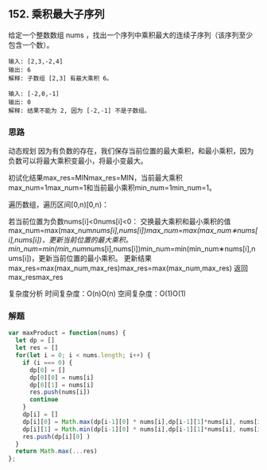## 152. 乘积最大子序列
给定一个整数数组 nums ，找出一个序列中乘积最大的连续子序列（该序列至少包含一个数）。
```
输入: [2,3,-2,4]
输出: 6
解释: 子数组 [2,3] 有最大乘积 6。
```

```
输入: [-2,0,-1]
输出: 0
解释: 结果不能为 2, 因为 [-2,-1] 不是子数组。
```
### 思路
动态规划
因为有负数的存在，我们保存当前位置的最大乘积，和最小乘积，因为负数可以将最大乘积变最小，将最小变最大。

初试化结果max_res=MINmax_res=MIN，当前最大乘积max\_num=1max_num=1和当前最小乘积min_num=1min_num=1。

遍历数组，遍历区间[0,n)[0,n)：

若当前位置为负数nums[i]<0nums[i]<0：
交换最大乘积和最小乘积的值
max_num=max(max_num*nums[i],nums[i])max_num=max(max_num∗nums[i],nums[i])，更新当前位置的最大乘积。
min_num=min(min_num*nums[i],nums[i])min_num=min(min_num∗nums[i],nums[i])，更新当前位置的最小乘积。
更新结果max_res=max(max_num,max_res)max_res=max(max_num,max_res)
返回max\_resmax_res

复杂度分析
时间复杂度：O(n)O(n)
空间复杂度：O(1)O(1)
### 解题
```javascript
var maxProduct = function(nums) {
  let dp = []
  let res = []
  for(let i = 0; i < nums.length; i++) {
    if (i === 0) {
      dp[0] = []
      dp[0][0] = nums[i]
      dp[0][1] = nums[i]
      res.push(nums[i])
      continue
    }
    dp[i] = []
    dp[i][0] = Math.max(dp[i-1][0] * nums[i],dp[i-1][1]*nums[i], nums[i])
    dp[i][1] = Math.min(dp[i-1][0] * nums[i],dp[i-1][1]*nums[i], nums[i])
    res.push(dp[i][0] ) 
  }
  return Math.max(...res)
};
```
